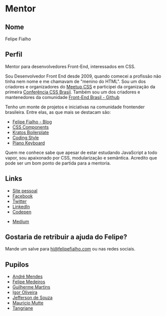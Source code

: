 # Mentor

## Nome

Felipe Fialho

## Perfil

Mentor para desenvolvedores Front-End, interessados em CSS.

Sou Desenvolvedor Front End desde 2009, quando comecei a profissão não tinha nem nome e me chamavam de "menino do HTML". Sou um dos criadores e organizadores do [Meetup CSS](http://www.meetup.com/pt-BR/CSS-SP/) e participei da organização da primeira [Conferência CSS Brasil](http://www.conferenciacssbrasil.com.br/). Também sou um dos criadores e mantenedores da comunidade [Front-End Brasil - Github](https://github.com/frontendbr)

Tenho um monte de projetos e iniciativas na comunidade frontender brasileira. Entre elas, as que mais se destacam são:

- [Felipe Fialho - Blog](http://www.felipefialho.com/blog/)
- [CSS Components](http://www.felipefialho.com/css-components/)
- [Kratos Boilerplate](https://github.com/LFeh/kratos-boilerplate)
- [Coding Style](https://github.com/LFeh/coding-style)
- [Piano Keyboard](http://www.felipefialho.com/piano/)

Quem me conhece sabe que apesar de estar estudando JavaScript a todo vapor, sou apaixonado por CSS, modularização e semântica. Acredito que pode ser um bom ponto de partida para a mentoria.

## Links

* [Site pessoal](http://www.felipefialho.com/)
* [Facebook](https://www.facebook.com/LFehh)
* [Twitter](http://twitter.com/LFeh)
* [LinkedIn](https://www.linkedin.com/in/lfehfrontend)
* [Codepen](https://codepen.io/lfeh)
- [Medium](https://medium.com/@lfeh)

## Gostaria de retribuir a ajuda do Felipe?

Mande um salve para hi@felipefialho.com ou nas redes sociais.

## Pupilos

- [André Mendes](https://github.com/andre-mendes)
- [Felipe Medeiros](https://github.com/eubond)
- [Guilherme Martins](https://github.com/freebox) 
- [Igor Oliveira](https://github.com/devigor)
- [Jefferson de Souza](https://github.com/jeffersondesouza)
- [Mauricio Mutte](https://github.com/mauriciomutte)
- [Tangriane](https://github.com/tangriane)

